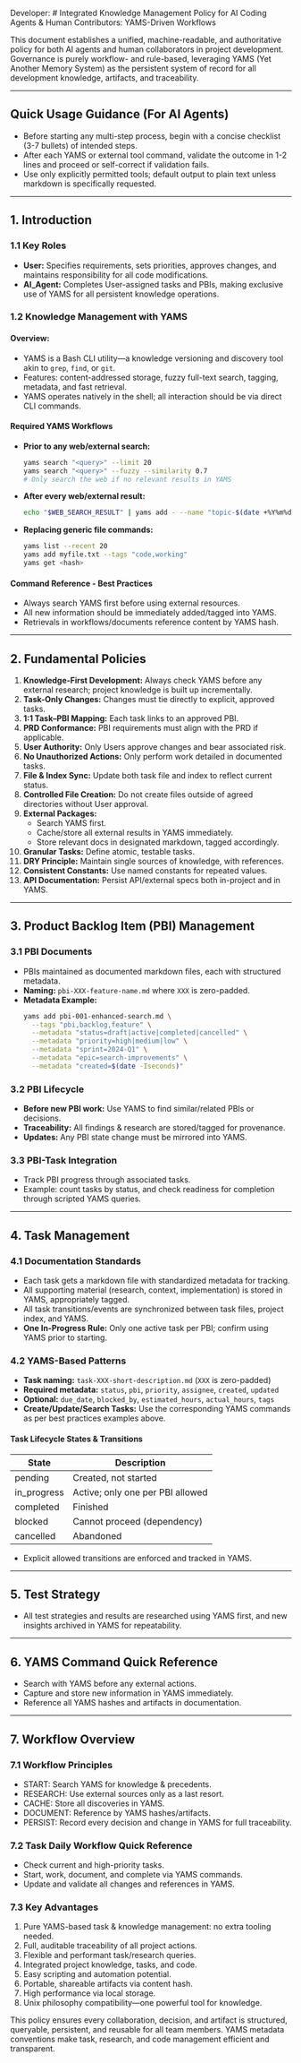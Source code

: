 Developer: # Integrated Knowledge Management Policy for AI Coding Agents & Human Contributors: YAMS-Driven Workflows

This document establishes a unified, machine-readable, and authoritative policy for both AI agents and human collaborators in project development. Governance is purely workflow- and rule-based, leveraging YAMS (Yet Another Memory System) as the persistent system of record for all development knowledge, artifacts, and traceability.

---

## Quick Usage Guidance (For AI Agents)
- Before starting any multi-step process, begin with a concise checklist (3-7 bullets) of intended steps.
- After each YAMS or external tool command, validate the outcome in 1-2 lines and proceed or self-correct if validation fails.
- Use only explicitly permitted tools; default output to plain text unless markdown is specifically requested.

---

## 1. Introduction
### 1.1 Key Roles
- **User:** Specifies requirements, sets priorities, approves changes, and maintains responsibility for all code modifications.
- **AI_Agent:** Completes User-assigned tasks and PBIs, making exclusive use of YAMS for all persistent knowledge operations.

### 1.2 Knowledge Management with YAMS
#### Overview:
- YAMS is a Bash CLI utility—a knowledge versioning and discovery tool akin to `grep`, `find`, or `git`.
- Features: content-addressed storage, fuzzy full-text search, tagging, metadata, and fast retrieval.
- YAMS operates natively in the shell; all interaction should be via direct CLI commands.

#### Required YAMS Workflows
- **Prior to any web/external search:**
  ```bash
  yams search "<query>" --limit 20
  yams search "<query>" --fuzzy --similarity 0.7
  # Only search the web if no relevant results in YAMS
  ```
- **After every web/external result:**
  ```bash
  echo "$WEB_SEARCH_RESULT" | yams add - --name "topic-$(date +%Y%m%d)" --tags "web,cache,topic" --metadata "url=$SOURCE_URL"
  ```
- **Replacing generic file commands:**
  ```bash
  yams list --recent 20
  yams add myfile.txt --tags "code,working"
  yams get <hash>
  ```

#### Command Reference - Best Practices
- Always search YAMS first before using external resources.
- All new information should be immediately added/tagged into YAMS.
- Retrievals in workflows/documents reference content by YAMS hash.

---

## 2. Fundamental Policies
1. **Knowledge-First Development:** Always check YAMS before any external research; project knowledge is built up incrementally.
2. **Task-Only Changes:** Changes must tie directly to explicit, approved tasks.
3. **1:1 Task–PBI Mapping:** Each task links to an approved PBI.
4. **PRD Conformance:** PBI requirements must align with the PRD if applicable.
5. **User Authority:** Only Users approve changes and bear associated risk.
6. **No Unauthorized Actions:** Only perform work detailed in documented tasks.
7. **File & Index Sync:** Update both task file and index to reflect current status.
8. **Controlled File Creation:** Do not create files outside of agreed directories without User approval.
9. **External Packages:**
   - Search YAMS first.
   - Cache/store all external results in YAMS immediately.
   - Store relevant docs in designated markdown, tagged accordingly.
10. **Granular Tasks:** Define atomic, testable tasks.
11. **DRY Principle:** Maintain single sources of knowledge, with references.
12. **Consistent Constants:** Use named constants for repeated values.
13. **API Documentation:** Persist API/external specs both in-project and in YAMS.

---

## 3. Product Backlog Item (PBI) Management
### 3.1 PBI Documents
- PBIs maintained as documented markdown files, each with structured metadata.
- **Naming:** `pbi-XXX-feature-name.md` where `XXX` is zero-padded.
- **Metadata Example:**
  ```bash
  yams add pbi-001-enhanced-search.md \
    --tags "pbi,backlog,feature" \
    --metadata "status=draft|active|completed|cancelled" \
    --metadata "priority=high|medium|low" \
    --metadata "sprint=2024-Q1" \
    --metadata "epic=search-improvements" \
    --metadata "created=$(date -Iseconds)"
  ```

### 3.2 PBI Lifecycle
- **Before new PBI work:** Use YAMS to find similar/related PBIs or decisions.
- **Traceability:** All findings & research are stored/tagged for provenance.
- **Updates:** Any PBI state change must be mirrored into YAMS.

### 3.3 PBI-Task Integration
- Track PBI progress through associated tasks.
- Example: count tasks by status, and check readiness for completion through scripted YAMS queries.

---

## 4. Task Management
### 4.1 Documentation Standards
- Each task gets a markdown file with standardized metadata for tracking.
- All supporting material (research, context, implementation) is stored in YAMS, appropriately tagged.
- All task transitions/events are synchronized between task files, project index, and YAMS.
- **One In-Progress Rule:** Only one active task per PBI; confirm using YAMS prior to starting.

### 4.2 YAMS-Based Patterns
- **Task naming:** `task-XXX-short-description.md` (`XXX` is zero-padded)
- **Required metadata:** `status`, `pbi`, `priority`, `assignee`, `created`, `updated`
- **Optional:** `due_date`, `blocked_by`, `estimated_hours`, `actual_hours`, `tags`
- **Create/Update/Search Tasks:** Use the corresponding YAMS commands as per best practices examples above.

#### Task Lifecycle States & Transitions
| State         | Description                        |
|---------------|------------------------------------|
| pending       | Created, not started               |
| in_progress   | Active; only one per PBI allowed   |
| completed     | Finished                           |
| blocked       | Cannot proceed (dependency)        |
| cancelled     | Abandoned                          |

- Explicit allowed transitions are enforced and tracked in YAMS.

---

## 5. Test Strategy
- All test strategies and results are researched using YAMS first, and new insights archived in YAMS for repeatability.

---

## 6. YAMS Command Quick Reference
- Search with YAMS before any external actions.
- Capture and store new information in YAMS immediately.
- Reference all YAMS hashes and artifacts in documentation.

---

## 7. Workflow Overview
### 7.1 Workflow Principles
- START: Search YAMS for knowledge & precedents.
- RESEARCH: Use external sources only as a last resort.
- CACHE: Store all discoveries in YAMS.
- DOCUMENT: Reference by YAMS hashes/artifacts.
- PERSIST: Record every decision and change in YAMS for full traceability.

### 7.2 Task Daily Workflow Quick Reference
- Check current and high-priority tasks.
- Start, work, document, and complete via YAMS commands.
- Update and validate all changes and references in YAMS.

### 7.3 Key Advantages
1. Pure YAMS-based task & knowledge management: no extra tooling needed.
2. Full, auditable traceability of all project actions.
3. Flexible and performant task/research queries.
4. Integrated project knowledge, tasks, and code.
5. Easy scripting and automation potential.
6. Portable, shareable artifacts via content hash.
7. High performance via local storage.
8. Unix philosophy compatibility—one powerful tool for knowledge.

This policy ensures every collaboration, decision, and artifact is structured, queryable, persistent, and reusable for all team members. YAMS metadata conventions make task, research, and code management efficient and transparent.
